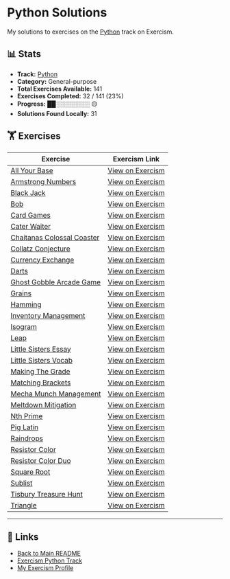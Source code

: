 # Python Solutions

My solutions to exercises on the [Python](https://exercism.org/tracks/python) track on Exercism.

## 📊 Stats

- **Track:** [Python](https://exercism.org/tracks/python)
- **Category:** General-purpose
- **Total Exercises Available:** 141
- **Exercises Completed:** 32 / 141 (23%)
- **Progress:** ██░░░░░░░░ 🟡
- **Solutions Found Locally:** 31

## 🏋️ Exercises

| Exercise | Exercism Link |
|----------|---------------|
| [All Your Base](all-your-base/README.md) | [View on Exercism](https://exercism.org/tracks/python/exercises/all-your-base) |
| [Armstrong Numbers](armstrong-numbers/README.md) | [View on Exercism](https://exercism.org/tracks/python/exercises/armstrong-numbers) |
| [Black Jack](black-jack/README.md) | [View on Exercism](https://exercism.org/tracks/python/exercises/black-jack) |
| [Bob](bob/README.md) | [View on Exercism](https://exercism.org/tracks/python/exercises/bob) |
| [Card Games](card-games/README.md) | [View on Exercism](https://exercism.org/tracks/python/exercises/card-games) |
| [Cater Waiter](cater-waiter/README.md) | [View on Exercism](https://exercism.org/tracks/python/exercises/cater-waiter) |
| [Chaitanas Colossal Coaster](chaitanas-colossal-coaster/README.md) | [View on Exercism](https://exercism.org/tracks/python/exercises/chaitanas-colossal-coaster) |
| [Collatz Conjecture](collatz-conjecture/README.md) | [View on Exercism](https://exercism.org/tracks/python/exercises/collatz-conjecture) |
| [Currency Exchange](currency-exchange/README.md) | [View on Exercism](https://exercism.org/tracks/python/exercises/currency-exchange) |
| [Darts](darts/README.md) | [View on Exercism](https://exercism.org/tracks/python/exercises/darts) |
| [Ghost Gobble Arcade Game](ghost-gobble-arcade-game/README.md) | [View on Exercism](https://exercism.org/tracks/python/exercises/ghost-gobble-arcade-game) |
| [Grains](grains/README.md) | [View on Exercism](https://exercism.org/tracks/python/exercises/grains) |
| [Hamming](hamming/README.md) | [View on Exercism](https://exercism.org/tracks/python/exercises/hamming) |
| [Inventory Management](inventory-management/README.md) | [View on Exercism](https://exercism.org/tracks/python/exercises/inventory-management) |
| [Isogram](isogram/README.md) | [View on Exercism](https://exercism.org/tracks/python/exercises/isogram) |
| [Leap](leap/README.md) | [View on Exercism](https://exercism.org/tracks/python/exercises/leap) |
| [Little Sisters Essay](little-sisters-essay/README.md) | [View on Exercism](https://exercism.org/tracks/python/exercises/little-sisters-essay) |
| [Little Sisters Vocab](little-sisters-vocab/README.md) | [View on Exercism](https://exercism.org/tracks/python/exercises/little-sisters-vocab) |
| [Making The Grade](making-the-grade/README.md) | [View on Exercism](https://exercism.org/tracks/python/exercises/making-the-grade) |
| [Matching Brackets](matching-brackets/README.md) | [View on Exercism](https://exercism.org/tracks/python/exercises/matching-brackets) |
| [Mecha Munch Management](mecha-munch-management/README.md) | [View on Exercism](https://exercism.org/tracks/python/exercises/mecha-munch-management) |
| [Meltdown Mitigation](meltdown-mitigation/README.md) | [View on Exercism](https://exercism.org/tracks/python/exercises/meltdown-mitigation) |
| [Nth Prime](nth-prime/README.md) | [View on Exercism](https://exercism.org/tracks/python/exercises/nth-prime) |
| [Pig Latin](pig-latin/README.md) | [View on Exercism](https://exercism.org/tracks/python/exercises/pig-latin) |
| [Raindrops](raindrops/README.md) | [View on Exercism](https://exercism.org/tracks/python/exercises/raindrops) |
| [Resistor Color](resistor-color/README.md) | [View on Exercism](https://exercism.org/tracks/python/exercises/resistor-color) |
| [Resistor Color Duo](resistor-color-duo/README.md) | [View on Exercism](https://exercism.org/tracks/python/exercises/resistor-color-duo) |
| [Square Root](square-root/README.md) | [View on Exercism](https://exercism.org/tracks/python/exercises/square-root) |
| [Sublist](sublist/README.md) | [View on Exercism](https://exercism.org/tracks/python/exercises/sublist) |
| [Tisbury Treasure Hunt](tisbury-treasure-hunt/README.md) | [View on Exercism](https://exercism.org/tracks/python/exercises/tisbury-treasure-hunt) |
| [Triangle](triangle/README.md) | [View on Exercism](https://exercism.org/tracks/python/exercises/triangle) |

---

## 🔗 Links

- [Back to Main README](../README.md)
- [Exercism Python Track](https://exercism.org/tracks/python)
- [My Exercism Profile](https://exercism.org/profiles/princemuel)
